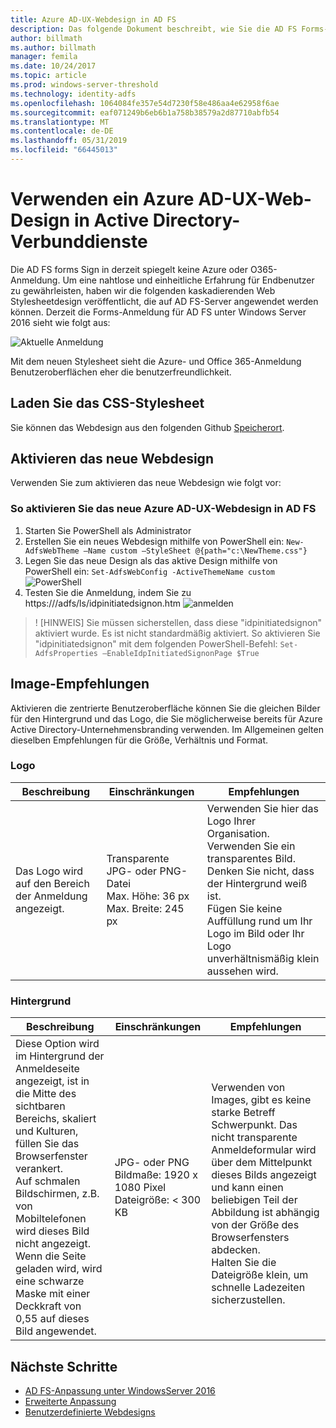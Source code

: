 ```yaml
---
title: Azure AD-UX-Webdesign in AD FS
description: Das folgende Dokument beschreibt, wie Sie die AD FS Forms-Anmeldung zu ändern, sodass sie die Azure AD-Benutzeroberfläche ähnelt.
author: billmath
ms.author: billmath
manager: femila
ms.date: 10/24/2017
ms.topic: article
ms.prod: windows-server-threshold
ms.technology: identity-adfs
ms.openlocfilehash: 1064084fe357e54d7230f58e486aa4e62958f6ae
ms.sourcegitcommit: eaf071249b6eb6b1a758b38579a2d87710abfb54
ms.translationtype: MT
ms.contentlocale: de-DE
ms.lasthandoff: 05/31/2019
ms.locfileid: "66445013"
---
```

# <a name="using-an-azure-ad-ux-web-theme-in-active-directory-federation-services"></a>Verwenden ein Azure AD-UX-Web-Design in Active Directory-Verbunddienste
Die AD FS forms Sign in derzeit spiegelt keine Azure oder O365-Anmeldung.  Um eine nahtlose und einheitliche Erfahrung für Endbenutzer zu gewährleisten, haben wir die folgenden kaskadierenden Web Stylesheetdesign veröffentlicht, die auf AD FS-Server angewendet werden können.  Derzeit die Forms-Anmeldung für AD FS unter Windows Server 2016 sieht wie folgt aus:

![Aktuelle Anmeldung](media/Azure-UX-Web-Theme-in-AD-FS/one.png)


Mit dem neuen Stylesheet sieht die Azure- und Office 365-Anmeldung Benutzeroberflächen eher die benutzerfreundlichkeit.

## <a name="download-the-css-style-sheet"></a>Laden Sie das CSS-Stylesheet
Sie können das Webdesign aus den folgenden Github [Speicherort](https://github.com/Microsoft/adfsWebCustomization/tree/master/centeredUi).


## <a name="enabling-the-new-web-theme"></a>Aktivieren das neue Webdesign
Verwenden Sie zum aktivieren das neue Webdesign wie folgt vor:

### <a name="to-enable-the-new-azure-ad-ux-web-theme-in-ad-fs"></a>So aktivieren Sie das neue Azure AD-UX-Webdesign in AD FS
1. Starten Sie PowerShell als Administrator
2. Erstellen Sie ein neues Webdesign mithilfe von PowerShell ein:  `New-AdfsWebTheme –Name custom –StyleSheet @{path="c:\NewTheme.css"}`
3. Legen Sie das neue Design als das aktive Design mithilfe von PowerShell ein:  `Set-AdfsWebConfig -ActiveThemeName custom`
   ![PowerShell](media/Azure-UX-Web-Theme-in-AD-FS/two.png)
4. Testen Sie die Anmeldung, indem Sie zu https://<AD FS name.domain>/adfs/ls/idpinitiatedsignon.htm ![anmelden](media/Azure-UX-Web-Theme-in-AD-FS/three.png)

> ! [HINWEIS] Sie müssen sicherstellen, dass diese "idpinitiatedsignon" aktiviert wurde.  Es ist nicht standardmäßig aktiviert.  So aktivieren Sie "idpinitiatedsignon" mit dem folgenden PowerShell-Befehl:  `Set-AdfsProperties –EnableIdpInitiatedSignonPage $True`

## <a name="image-recommendations"></a>Image-Empfehlungen
Aktivieren die zentrierte Benutzeroberfläche können Sie die gleichen Bilder für den Hintergrund und das Logo, die Sie möglicherweise bereits für Azure Active Directory-Unternehmensbranding verwenden. Im Allgemeinen gelten dieselben Empfehlungen für die Größe, Verhältnis und Format.

### <a name="logo"></a>Logo

Beschreibung | Einschränkungen | Empfehlungen
------- | ------- | ----------
Das Logo wird auf den Bereich der Anmeldung angezeigt. | Transparente JPG- oder PNG-Datei<br>Max. Höhe: 36 px<br>Max. Breite: 245 px | Verwenden Sie hier das Logo Ihrer Organisation.<br>Verwenden Sie ein transparentes Bild. Denken Sie nicht, dass der Hintergrund weiß ist.<br>Fügen Sie keine Auffüllung rund um Ihr Logo im Bild oder Ihr Logo unverhältnismäßig klein aussehen wird.

### <a name="background"></a>Hintergrund

Beschreibung | Einschränkungen | Empfehlungen
------- | ------- | ----------
Diese Option wird im Hintergrund der Anmeldeseite angezeigt, ist in die Mitte des sichtbaren Bereichs, skaliert und Kulturen, füllen Sie das Browserfenster verankert.    <br>Auf schmalen Bildschirmen, z.B. von Mobiltelefonen wird dieses Bild nicht angezeigt.<br>Wenn die Seite geladen wird, wird eine schwarze Maske mit einer Deckkraft von 0,55 auf dieses Bild angewendet. | JPG- oder PNG<br>Bildmaße: 1920 x 1080 Pixel<br>Dateigröße: &lt; 300 KB | <br>Verwenden von Images, gibt es keine starke Betreff Schwerpunkt. Das nicht transparente Anmeldeformular wird über dem Mittelpunkt dieses Bilds angezeigt und kann einen beliebigen Teil der Abbildung ist abhängig von der Größe des Browserfensters abdecken.<br>Halten Sie die Dateigröße klein, um schnelle Ladezeiten sicherzustellen.

## <a name="next-steps"></a>Nächste Schritte
- [AD FS-Anpassung unter WindowsServer 2016](AD-FS-Customization-in-Windows-Server-2016.md)
- [Erweiterte Anpassung](Advanced-Customization-of-AD-FS-Sign-in-Pages.md)
- [Benutzerdefinierte Webdesigns](Custom-Web-Themes-in-AD-FS.md)
